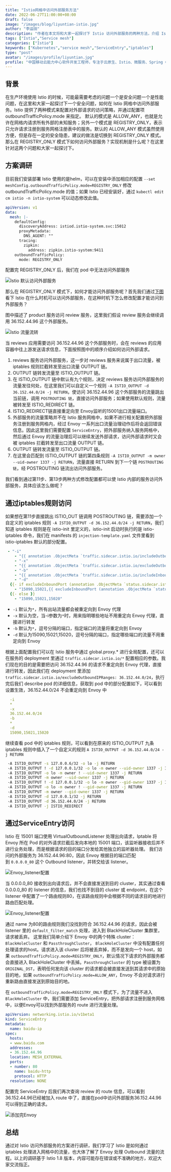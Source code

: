 ```yaml
---
title: "Istio网格中访问外部服务方法"
date: 2022-06-27T11:00:00+08:00
draft: false
image: "/images/blog/liyuntian-istio.jpg"
author: "李运田"
description: "作者在本文将和大家一起探讨下 Istio 访问外部服务的两种方法，介绍 Istio 访问外部服务的原理。"
tags: ["Istio","Service mesh"]
categories: ["Istio"]
keywords: ["Kubernetes","service mesh","ServiceEntry","iptables"]
type: "post"
avatar: "/images/profile/liyuntian.jpg"
profile: "中国移动云能力中心软件开发工程师，专注于云原生、Istio、微服务、Spring Cloud 等领域。"
---
```


## 背景

在生产环境使用 Istio 的时候，可能最需要考虑的问题一个是安全问题一个是性能问题，在这里和大家一起探讨下一个安全问题，如何在 Istio 网格中访问外部服务。Istio 提供了两种模式来配置对外部请求的访问策略，并通过配置项 outboundTrafficPolicy.mode 来指定。 默认的模式是 ALLOW_ANY，也就是允许在网格内请求所有外部的未知服务；另外一个模式是 REGISTRY_ONLY，表示只允许请求注册到服务网格注册表中的服务。默认的 ALLOW_ANY 模式虽然使用方便，但是存在一定的安全隐患，建议的做法是切换到 REGISTRY_ONLY 模式。那么在 REGISTRY_ONLY 模式下如何访问外部服务？实现机制是什么呢？在这里针对这两个问题和大家一起探讨下。

## 方案调研

目前我们安装部署 Istio 使用的是helm，可以在安装中添加相应的配置 `--set meshConfig.outboundTrafficPolicy.mode=REGISTRY_ONLY` 修改 outboundTrafficPolicy.mode 的值；如果 Istio 已经安装好，通过 `kubectl edit cm istio -n istio-system` 可以动态修改此值。
```yaml
apiVersion: v1
data:
  mesh: |-
    defaultConfig:
      discoveryAddress: istiod.istio-system.svc:15012
      proxyMetadata:
        DNS_AGENT: ""
      tracing:
        zipkin:
          address: zipkin.istio-system:9411
    outboundTrafficPolicy:
      mode: REGISTRY_ONLY
```
配置完 REGISTRY_ONLY 后，我们在 pod 中无法访问外部服务

![Istio 默认访问外部服务](callexternal.jpg)

那么在 REGISTRY_ONLY 模式下，如何才能访问外部服务呢？首先我们通过[下图](https://jimmysong.io/blog/sidecar-injection-iptables-and-traffic-routing/) 看下 Istio 在什么时机可以访问外部服务，在这种时机下怎么修改配置才能访问到外部服务？

图中描述了 product 服务访问 review 服务，这里我们假设 review 服务会继续调用 36.152.44.96 这个外部服务。

![Istio 流量流转](iptables.jpg)

当 reviews 应用需要访问 36.152.44.96 这个外部服务时，会在 reviews 的应用容器中往上游发送请求信息，下面按照图中的顺序介绍如何访问外部请求。
1. reviews 服务访问外部服务，这一步对 reviews 服务来说属于出口流量，被 iptables 规则拦截转发至出口流量 OUTPUT 链。 
2. OUTPUT 链转发流量至 ISTIO_OUTPUT 链。
3. 在 ISTIO_OUTPUT 链中默认有九个规则，决定 reviews 服务访问外部服务的流量发往何处，在这里我们可以自定义一个规则 `-A ISTIO_OUTPUT -d 36.152.44.0/24 -j RETURN`，使访问 36.152.44.96 这个外部服务的流量跳出当前链，调用 `POSTROUTING 链`，直接访问外部服务；如果使用默认规则，流量被转发至 ISTIO_REDIRECT 链。
4. ISTIO_REDIRECT链直接重定向至 Envoy监听的15001出口流量端口。
5. 外部服务的流量策略并不在 Istio 服务网格中，如果不进行相关配置把外部服务注册到服务网格内，经过 Envoy 一系列出口流量治理动作后将会返回错误信息。因此这里我们需要配置 `ServiceEntry`，把外部服务纳入服务网格中，然后通过 Envoy 的流量治理后可以继续发送外部请求，访问外部请求时又会被 iptables 拦截转发至出口流量 OUTPUT 链。
6. OUTPUT 链转发流量至 ISTIO_OUTPUT 链。
7. 在这里会匹配到 ISTIO_OUTPUT 链的第四条规则 `-A ISTIO_OUTPUT -m owner --uid-owner 1337 -j RETURN`，流量直接 RETURN 到下一个链 `POSTROUTING 链`，经 POSTROUTING 链流出访问外部服务。

我们看到通过第11步、第13步两种方式修改配置都可以使 Istio 内部的服务访问外部服务，具体应该怎么做呢？ 

## 通过iptables规则访问

如果想在第11步直接跳出 ISTIO_OUT 链调用 POSTROUTING 链，需要添加一个自定义的 iptables 规则 `-A ISTIO_OUTPUT -d 36.152.44.0/24 -j RETURN`，我们知道 iptables 规则是在 istio-init 里定义的，istio-init 启动时执行的是 istio-iptables 命令，我们在 manifests 的 `injection-template.yaml` 文件里看到 istio-iptables 默认的部分配置。
```yaml
 - "-i"
    - "{{ annotation .ObjectMeta `traffic.sidecar.istio.io/includeOutboundIPRanges` .Values.global.proxy.includeIPRanges }}"
    - "-x"
    - "{{ annotation .ObjectMeta `traffic.sidecar.istio.io/excludeOutboundIPRanges` .Values.global.proxy.excludeIPRanges }}"
    - "-b"
    - "{{ annotation .ObjectMeta `traffic.sidecar.istio.io/includeInboundPorts` `*` }}"
    - "-d"
  {{- if excludeInboundPort (annotation .ObjectMeta `status.sidecar.istio.io/port` .Values.global.proxy.statusPort) (annotation .ObjectMeta `traffic.sidecar.istio.io/excludeInboundPorts` .Values.global.proxy.excludeInboundPorts) }}
    - "15090,15021,{{ excludeInboundPort (annotation .ObjectMeta `status.sidecar.istio.io/port` .Values.global.proxy.statusPort) (annotation .ObjectMeta `traffic.sidecar.istio.io/excludeInboundPorts` .Values.global.proxy.excludeInboundPorts) }}"
  {{- else }}
    - "15090,15021,15020"
```

- `-i` 默认为`*`，所有出站流量都会被重定向到 Envoy 代理
- `-x` 默认为空，当-i参数为`*`时，用来指明哪些地址不用重定向 Envoy 代理，直接进行转发 
- `-b` 默认为`*`，逗号分隔的端口，指定端口的流量将重定向到 Envoy
- `-d` 默认为15090,15021,15020，逗号分隔的端口，指定哪些端口的流量不用重定向到 Envoy

根据上面配置我们可以在 Istio 服务中通过 global.proxy.* 进行全局配置，还可以在服务的 deployment 里通过 `traffic.sidecar.istio.io/*` 配置相应的参数。我们现在的目的是需要把访问 36.152.44.96 的请求不重定向到 Envoy 代理，直接进行转发，因此我们在 deployment 里添加 `traffic.sidecar.istio.io/excludeOutboundIPRanges: 36.152.44.0/24`，执行完后我们 describe pod 的详细信息，获取到 pod 中的部分配置如下，可以看到设置生效，36.152.44.0/24 不会重定向到 Envoy 中

```yaml
  -i
  *
  -x
  36.152.44.0/24
  -b
  *
  -d
  15090,15021,15020
```
继续查看 pod 中的 iptables 规则，可以看到在原来的 ISTIO_OUTPUT 九条 iptables 规则中插入了一个自定义的规则 `A ISTIO_OUTPUT -d 36.152.44.0/24 -j RETURN`

```bash
 -A ISTIO_OUTPUT -s 127.0.0.6/32 -o lo -j RETURN
 -A ISTIO_OUTPUT ! -d 127.0.0.1/32 -o lo -m owner --uid-owner 1337 -j ISTIO_IN_REDIRECT
 -A ISTIO_OUTPUT -o lo -m owner ! --uid-owner 1337 -j RETURN
 -A ISTIO_OUTPUT -m owner --uid-owner 1337 -j RETURN
 -A ISTIO_OUTPUT ! -d 127.0.0.1/32 -o lo -m owner --gid-owner 1337 -j ISTIO_IN_REDIRECT
 -A ISTIO_OUTPUT -o lo -m owner ! --gid-owner 1337 -j RETURN
 -A ISTIO_OUTPUT -m owner --gid-owner 1337 -j RETURN
 -A ISTIO_OUTPUT -d 127.0.0.1/32 -j RETURN
 -A ISTIO_OUTPUT -d 36.152.44.0/24 -j RETURN
 -A ISTIO_OUTPUT -j ISTIO_REDIRECT
```

## 通过ServiceEntry访问

Istio 在 15001 端口使用 VirtualOutboundListener 处理出向请求，Iptable 将 Envoy 所在 Pod 的对外请求拦截后发向本地的 15001 端口，该监听器接收后并不进行业务处理，而是根据请求的目的端口分发给其他独立的监听器处理。 我们访问的外部服务为 36.152.44.96:80，因此 Envoy 根据目的端口匹配到 `0.0.0.0_80` 这个 Outbound listener，并转交给该 listener。

![Envoy_listener配置](envoy_listener.jpg)

当 0.0.0.0_80 接收到出向请求后，并不会直接发送到目的 cluster，其实通过查看 0.0.0.0_80 的 listener 的信息，我们也找不到目的 cluster 或 endpoint，在这个 listener 中配置了一个路由规则80，在该路由规则中会根据不同的请求目的地进行路由匹配处理。

![Envoy_listener配置](envoy_route.jpg)

通过 name 为80的路由规则我们没找到符合 36.152.44.96 的请求，因此会被 listener 里的 `default_filter_match` 处理，进入到 BlackHoleCluster 集群里，请求被丢弃。
这里我们简单介绍下 Envoy 中的两个特殊 cluster：`BlackHoleCluster` 和 `PassthroughCluster`，
`BlackHoleCluster` 中没有配置任何处理请求的host。请求进入该 cluster 后将被丢弃掉，而不是发向一个 host，如果 `outboundTrafficPolicy.mode=REGISTRY_ONLY`，默认情况下请求的外部服务都会直接进入 BlackHoleCluster 中丢掉。`PassthroughCluster` 的 type 被设置为 `ORIGINAL_DST`，表明任何发向该 cluster 的请求都会被直接发送到其请求中的原始目的地，如果 `outboundTrafficPolicy.mode=ALLOW_ANY`，Envoy 不会对请求进行重新路由直接发送到原始目的地。

在 `outboundTrafficPolicy.mode=REGISTRY_ONLY` 模式下，为了流量不进入 `BlackHoleCluster` 中，我们需要添加 ServiceEntry，把外部请求注册到服务网格中，以便Envoy可以找到外部服务的 route 进行流量处理。

```yaml
apiVersion: networking.istio.io/v1beta1
kind: ServiceEntry
metadata:
  name: baidu-ip
spec:
  hosts:
  - www.baidu.com
  addresses:
  - 36.152.44.96
  location: MESH_EXTERNAL
  ports:
  - number: 80
    name: baidu-http
    protocol: HTTP
  resolution: NONE
```

配置完 ServiceEntry 后我们再次查询 review 的 route 信息，可以看到36.152.44.96已经被加入 route 中了，直接在pod中访问外部服务36.152.44.96可以得到正确的请求。


![添加完Envoy](envoy_route_baidu.jpg)

## 总结

通过对 Istio 访问外部服务的方案进行调研，我们学习了 Istio 是如何通过 iptables 处理进入网格中的流量，也大体了解了 Envoy 处理 Outbound 流量的流程。以上的调研基于 Istio 1.8 版本，内容可能存在错误或不准确的地方，欢迎大家交流指正。
